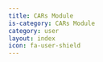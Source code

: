 ```yaml
---
title: CARs Module
is-category: CARs Module
category: user
layout: index
icon: fa-user-shield
---
```

